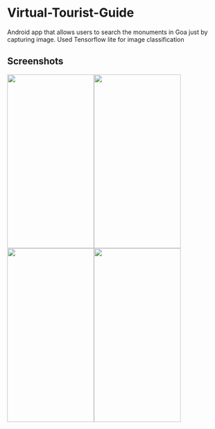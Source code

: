# Virtual-Tourist-Guide
Android app that allows users to search the monuments in Goa just by capturing image.
Used Tensorflow lite for image classification

## Screenshots
<img src="https://github.com/prathamesh22davande/VirtualTouristGuide/blob/master/1.jfif" data-canonical- width="200" height="400"/><img src="https://github.com/prathamesh22davande/VirtualTouristGuide/blob/master/2.jfif" data-canonical- width="200" height="400" /><img src="https://github.com/prathamesh22davande/VirtualTouristGuide/blob/master/3.jfif" data-canonical- width="200" height="400" /><img src="https://github.com/prathamesh22davande/VirtualTouristGuide/blob/master/4.jfif" data-canonical- width="200" height="400" />
